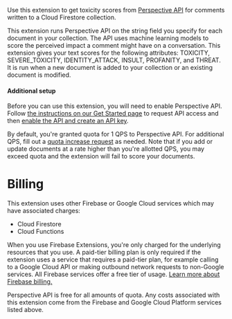 Use this extension to get toxicity scores from [Perspective
API](perspectiveapi.com) for comments
written to a Cloud Firestore collection.

This extension runs Perspective API on the string field you specify for each
document in your collection. The API uses machine learning models to score the 
perceived impact a comment might have on a conversation. This extension gives 
your text scores for the following attributes: TOXICITY, SEVERE_TOXICITY,
IDENTITY_ATTACK, INSULT, PROFANITY, and THREAT. It is run when a new document is
added to your collection or an existing document is modified.

#### Additional setup

Before you can use this extension, you will need to enable Perspective API.
Follow [the instructions on our Get Started page](support.perspectiveapi.com/s/docs-get-started)
to request API access and then [enable the API and create an API
key](support.perspectiveapi.com/s/docs-enable-the-api).

By default, you're granted quota for 1 QPS to Perspective API. For additional
QPS, fill out a [quota increase
request](support.perspectiveapi.com/s/request-quota-increase) as needed. Note
that if you add or update documents at a rate higher than you're allotted QPS,
you may exceed quota and the extension will fail to score your documents.

# Billing

This extension uses other Firebase or Google Cloud services which may have
  associated charges:

*   Cloud Firestore
*   Cloud Functions

When you use Firebase Extensions, you're only charged for the underlying
resources that you use. A paid-tier billing plan is only required if the
extension uses a service that requires a paid-tier plan, for example calling to
a Google Cloud API or making outbound network requests to non-Google services.
All Firebase services offer a free tier of usage.
[Learn more about Firebase billing.](https://firebase.google.com/pricing)

Perspective API is free for all amounts of quota. Any costs associated with this
extension come from the Firebase and Google Cloud Platform services listed above.

